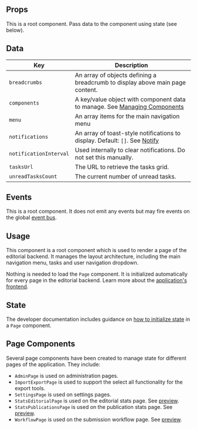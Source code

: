 ## Props

This is a root component. Pass data to the component using state (see below).

## Data

| Key | Description |
| --- | --- |
| `breadcrumbs` | An array of objects defining a breadcrumb to display above main page content. |
| `components` | A key/value object with component data to manage. See [Managing Components](#/component/Page#managing-components) |
| `menu` | An array items for the main navigation menu |
| `notifications` | An array of toast-style notifications to display. Default: `[]`. See [Notify](/utilities/Notify) |
| `notificationInterval` | Used internally to clear notifications. Do not set this manually. |
| `tasksUrl` | The URL to retrieve the tasks grid. |
| `unreadTasksCount` | The current number of unread tasks. |

## Events

This is a root component. It does not emit any events but may fire events on the global [event bus](/#/pages/event-bus).

## Usage

This component is a root component which is used to render a page of the editorial backend. It manages the layout architecture, including the main navigation menu, tasks and user navigation dropdown.

Nothing is needed to load the `Page` component. It is initialized automatically for every page in the editorial backend. Learn more about the [application's frontend](https://docs.pkp.sfu.ca/dev/documentation/en/frontend).

## State

The developer documentation includes guidance on [how to initialize state](https://docs.pkp.sfu.ca/dev/documentation/en/frontend-ui-library#state) in a `Page` component.

## Page Components

Several page components have been created to manage state for different pages of the application. They include:

- `AdminPage` is used on administration pages.
- `ImportExportPage` is used to support the select all functionality for the export tools.
- `SettingsPage` is used on settings pages.
- `StatsEditorialPage` is used on the editorial stats page. See [preview](#/component/StatsPage).
- `StatsPublicationsPage` is used on the publication stats page. See [preview](#/component/StatsPage/publication-stats).
- `WorkflowPage` is used on the submission workflow page. See [preview](#/component/WorkflowPage).

